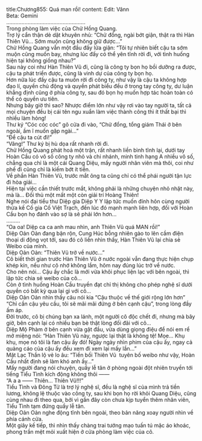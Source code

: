 title:Chương855: Quá man rồi!
content:
Edit: Vânn<br>Beta: Gemini<br>…………………………………………….<br>Trong phòng làm việc của Chử Hồng Quang.<br>Trợ lý cẩn thận dè dặt khuyên nhủ: “Chử đổng, ngài bớt giận, thật ra thì Hàn Thiên Vũ… Sớm muộn cũng không giữ được…”<br>Chử Hồng Quang vẫn một đầu đầy lửa giận: “Tôi tự nhiên biết cậu ta sớm muộn cũng muốn bay, nhưng lúc đấy có thể yên tĩnh rời đi, với tình huống hiện tại không giống nhau?”<br>Sau này coi như Hàn Thiên Vũ đi, cũng là công ty bọn họ bồi dưỡng ra được, cậu ta phát triển được, cũng là vinh dự của công ty bọn họ.<br>Hơn nữa lúc đấy cậu ta muốn rời đi công ty, như vậy là cậu ta không hợp đạo lí, quyền chủ động và quyền phát biểu đều ở trong tay công ty, dư luận khẳng định cũng ở phía công ty, sau đó bọn họ muốn hợp tác hoàn toàn có thể có quyền ưu tiên.<br>Nhưng bây giờ thì sao? Nhược điểm lớn như vậy rơi vào tay người ta, tất cả mọi chuyện đều bị cái tên ngu xuẩn làm việc thành công thì ít thất bại thì nhiều làm hỏng!<br>Thư ký “Cóc cóc cóc” gõ cửa đi vào, “Chử đổng, tổng giám Thái ở bên ngoài, ầm ĩ muốn gặp ngài…”<br>“Để cậu ta cút đi!”<br>“Vâng!” Thư ký bị hù dọa rất nhanh rời đi.<br>Chử Hồng Quang phát hoả một trận, rất nhanh liền bình tĩnh lại, dưới tay Hoàn Cầu có vô số công ty nhỏ và chi nhánh, minh tinh hạng A nhiều vô số, chẳng qua chỉ là một cái Quang Diệu, mấy người nhân viên mà thôi, coi như phế đi cũng chỉ là kiếm bớt ít tiền.<br>Về phần Hàn Thiên Vũ, trước mắt ông ta cũng chỉ có thể phái người tận lực đi hòa giải…<br>Hiện tại việc cần thiết trước mắt, không phải là những chuyện nhỏ nhặt này, mà là… Đối thủ một mất một còn giải trí Hoàng Thiên!<br>Nghe nói đại tiểu thư Diệp gia Diệp Y Y lập tức muốn đính hôn cùng người thừa kế Cố gia Cố Việt Trạch, đến lúc đó mạnh mạnh liên hợp, đối với Hoàn Cầu bọn họ đánh vào sợ là sẽ phải lớn hơn…<br>………<br>“Oa oa! Diệp ca ca anh mau nhìn, anh Thiên Vũ quá MAN rồi!”<br>Diệp Oản Oản đang bận rộn, Cung Húc bỗng nhiên gào to lên cầm điện thoại di động vọt tới, sau đó cô liền nhìn thấy, Hàn Thiên Vũ lại chia sẻ Weibo của mình.<br>Diệp Oản Oản: “Thiên Vũ trở về nước…”<br>Cô biết thời gian trước Hàn Thiên Vũ ở nước ngoài vẫn đang thực hiện chụp khép kín, nếu như cô nhớ không lầm, hôm nay đúng lúc trở về nước.<br>Cho nên nói… Cậu ấy chắc là mới vừa khôi phục liện lạc với bên ngoài, thì lập tức chia sẻ weibo của cô…<br>Còn ở tình huống Hoàn Cầu truyền đạt chỉ thị không cho phép nghệ sĩ dưới quyền có bất kỳ qua lại gì với cô…<br>Diệp Oản Oản nhìn thấy câu nói kia “Cậu thuộc về thế giới rộng lớn hơn” “Chỉ cần cậu yêu cầu, tôi sẽ mãi mãi đứng ở bên cạnh cậu”, trong lòng đầy ấm áp.<br>Đời trước, cô bị chúng bạn xa lánh, một người cô độc chết đi, nhưng mà bây giờ, bên cạnh lại có nhiều bạn bè thật lòng đối đãi với cô…<br>Diệp Mộ Phàm ở bên cạnh vừa gật đầu, vừa dùng giọng điệu để nói em rể mở miệng nói: “Hàn Thiên Vũ này, ngược lại thật là không tệ! Mọe… Khụ khụ, mọe nó tôi là fan cậu ấy đó! Ngày ngày nhìn phim của cậu ấy, ngay cả quảng cáo của cậu ấy đều xem đi xem lại mấy lần…”<br>Mặt Lạc Thần lộ vẻ lo âu: “Tiền bối Thiên Vũ  tuyên bố weibo như vậy, Hoàn Cầu nhất định sẽ làm khó anh ấy…”<br>Mấy người đang nói chuyện, quầy lễ tân ở phòng ngoài đột nhiên truyền tới tiếng Tiểu Tình kích động không thôi ——<br>“A a a —— Thiên… Thiên Vũ!!!”<br>Tiểu Tình và Đông Tử là trợ lý nghệ sĩ, đều là nghệ sĩ của mình trả tiền lương, không lệ thuộc vào công ty, sau khi bọn họ rời khỏi Quang Diệu, cũng cùng nhau đi theo qua, bởi vì gần đây còn chưa kịp tuyển thêm nhân viên, Tiểu Tình tạm đứng quầy lễ tân.<br>Diệp Oản Oản nghe động tĩnh bên ngoài, theo bản năng xoay người nhìn về phía cánh cửa.<br>Một giây kế tiếp, thì nhìn thấy chàng trai tướng mạo tuấn tú mặc áo khoác, phong trần mệt mỏi xuất hiện ở cửa phòng làm việc của cô.
